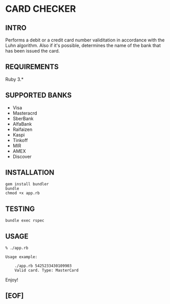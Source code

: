 # CARD CHECKER
## INTRO

Performs a debit or a credit card number validitation in accordance with the Luhn algorithm. Also if it's possible, determines the name of the bank that has been issued the card.

## REQUIREMENTS

Ruby 3.*

## SUPPORTED BANKS

* Visa
* Masteracrd
* SberBank
* AlfaBank
* Raifaizen 
* Kaspi
* Tinkoff
* MIR
* AMEX
* Discover


## INSTALLATION

```
gem install bundler
bundle
chmod +x app.rb
```

## TESTING

```
bundle exec rspec
```

## USAGE

```
% ./app.rb

Usage example:

	./app.rb 5425233430109903
	Valid card. Type: MasterCard

```

Enjoy!

## [EOF]
